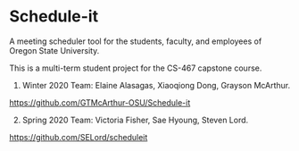 # Schedule-it
A meeting scheduler tool for the students, faculty, and employees of Oregon State University.

This is a multi-term student project for the CS-467 capstone course.

1) Winter 2020 Team: Elaine Alasagas, Xiaoqiong Dong, Grayson McArthur.

https://github.com/GTMcArthur-OSU/Schedule-it

2) Spring 2020 Team: Victoria Fisher, Sae Hyoung, Steven Lord.

https://github.com/SELord/scheduleit

